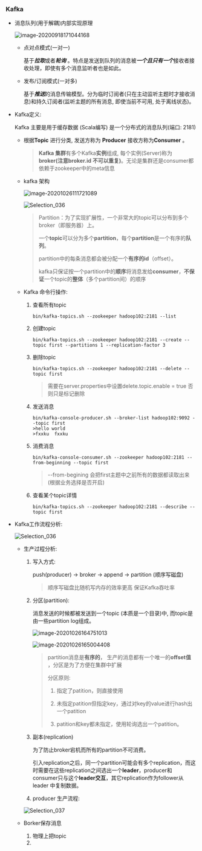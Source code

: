 ### Kafka

- 消息队列(用于解耦)内部实现原理

  ![image-20200918171044168](kafka.assets/image-20200918171044168.png)

  - 点对点模式(一对一)

    基于***拉取***或者***轮询*** 。特点是发送到队列的消息被***一个且只有一个***接收者接收处理，即使有多个消息监听者也是如此。

  - 发布/订阅模式(一对多)

    基于***推送***的消息传输模型。分为临时订阅者(只在主动监听主题时才接收消息)和持久订阅者(监听主题的所有消息, 即使当前不可用, 处于离线状态)。

- Kafka定义: 

  Kafka 主要是用于缓存数据 (Scala编写) 是一个分布式的消息队列(端口: 2181)

  - 根据**Topic** 进行分类, 发送方称为 **Producer** 接收方称为**Consumer** 。

    > **Kafka 集群**有多个Kafka**实例**组成, 每个实例(Server)称为**broker(注意broker.id 不可以重复)**。无论是集群还是consumer都依赖于zookeeper中的meta信息

  - kafka 架构

    ![image-20201026111721089](kafka.assets/image-20201026111721089.png)

    ![Selection_036](kafka.assets/Selection_036.png)

    > Partition：为了实现扩展性，一个非常大的topic可以分布到多个broker（即服务器）上。
    >
    > 一个**topic**可以分为多个**partition**，每个**partition**是一个有序的**队列**。
    >
    > partition中的每条消息都会被分配一个**有序的id**（offset）。
    >
    > kafka只保证按一个partition中的**顺序**将消息发给**consumer**，**不保证**一个topic的**整体**（多个partition间）的顺序

  - Kafka 命令行操作:

    1. 查看所有topic

       ```shell
       bin/kafka-topics.sh --zookeeper hadoop102:2181 --list
       ```

    2. 创建topic

       ```shell
       bin/kafka-topics.sh --zookeeper hadoop102:2181 --create --topic first --partitions 1 --replication-factor 3 
       ```

    3. 删除topic

       ```shell
       bin/kafka-topics.sh --zookeeper hadoop102:2181 --delete --topic first
       ```

       > 需要在server.properties中设置delete.topic.enable = true 否则只是标记删除

    4. 发送消息

       ```shell
       bin/kafka-console-producer.sh --broker-list hadoop102:9092 --topic first
       >hello world
       >fxxku  fxxku
       ```

    5. 消费消息

       ```shell
       bin/kafka-console-consumer.sh --zookeeper hadoop102:2181 --from-beginning --topic first
       ```

       > --from-begining 会把first主题中之前所有的数据都读取出来(根据业务选择是否开启)

    6. 查看某个topic详情

       ```shell
       bin/kafka-topics.sh --zookeeper hadoop102:2181 --describe --topic first
       ```

- Kafka工作流程分析:

  ![Selection_036](kafka.assets/Selection_036.png)

  - 生产过程分析:

    1. 写入方式: 

       push(producer) -> broker -> append -> partition (顺序写磁盘)

       > 顺序写磁盘比随机写内存的效率更高 保证Kafka吞吐率

    2. 分区(partition):

       消息发送的时候都被发送到一个topic (本质是一个目录)中, 而topic是由一些partition log组成。

       ![image-20201026164751013](kafka.assets/image-20201026164751013.png)

       ![image-20201026165004408](kafka.assets/image-20201026165004408.png)

       > partition消息是**有序的**， 生产的消息都有一个唯一的**offset值** ，分区是为了方便在集群中扩展
       >
       > 分区原则: 
       >
       > 1) 指定了patition，则直接使用 
       >
       > 2) 未指定patition但指定key，通过对key的value进行hash出一个patition 
       >
       > 3) patition和key都未指定，使用轮询选出一个patition。

       

    3. 副本(replication)

       为了防止broker宕机而所有的partition不可消费。

       引入replication之后，同一个partition可能会有多个replication，而这时需要在这些replication之间选出一个**leader**，producer和consumer只与这个**leader交互**，其它replication作为follower从leader 中复制数据。

    4. producer 生产流程:

    ![Selection_037](kafka.assets/Selection_037.png)

  - Borker保存消息

    1. 物理上把topic
    2. 





























